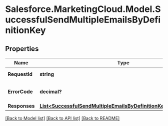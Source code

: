 # Salesforce.MarketingCloud.Model.SuccessfulSendMultipleEmailsByDefinitionKey
## Properties

Name | Type | Description | Notes
------------ | ------------- | ------------- | -------------
**RequestId** | **string** | The ID of the request | [optional] 
**ErrorCode** | **decimal?** | The specific error code | [optional] 
**Responses** | [**List&lt;SuccessfulSendMultipleEmailsByDefinitionKeyInnerResponse&gt;**](SuccessfulSendMultipleEmailsByDefinitionKeyInnerResponse.md) |  | [optional] 

[[Back to Model list]](../README.md#documentation-for-models) [[Back to API list]](../README.md#documentation-for-api-endpoints) [[Back to README]](../README.md)

